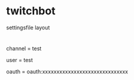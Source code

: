 # twitchbot
settingsfile layout

#
channel = test

user = test

oauth = oauth:xxxxxxxxxxxxxxxxxxxxxxxxxxxxxx
#
